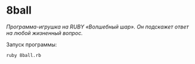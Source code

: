 # 8ball

*Программа-игрушка на RUBY «Волшебный шар». Он подскажет ответ на любой жизненный вопрос.*

Запуск программы:
```
ruby 8ball.rb
```
